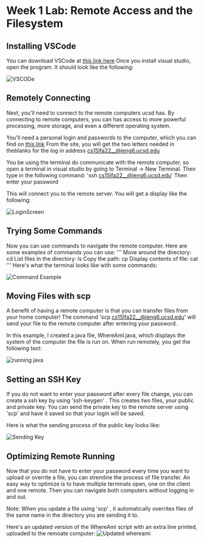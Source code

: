 # Week 1 Lab: Remote Access and the Filesystem

## Installing VSCode

You can download VSCode at [this link here](https://code.visualstudio.com/)
Once you install visual studio, open the program. It should look like the following:

![VSCODe](https://user-images.githubusercontent.com/70072541/193163789-5cbcc03f-fe1d-40e9-8e77-20d6f78be52d.png)


## Remotely Connecting
Next, you'll need to connect to the remote computers ucsd has. By connecting to remote computers, you can has access to more powerful processing, more storage, and even a different operating system. 

You'll need a personal login and passwords to the computer, which you can find on [this link](https://sdacs.ucsd.edu/~icc/index.php)
From the site, you will get the two letters needed in theblanks for the log in address cs15lfa22__@ieng6.ucsd.edu

You be using the terminal do communicate with the remote computer, so open a terminal in visual studio by going to Terminal -> New Terminal. Then type in the following command:
'ssh cs15lfa22__@ieng6.ucsd.edu' 
Then enter your password

This will connect you to the remote server. You will get a display like the following:

![LoginScreen](https://user-images.githubusercontent.com/70072541/193162528-4090aa3c-eb2a-4d82-b5e8-03ebee012659.png)


## Trying Some Commands
Now you can use commands to navigate the remote computer. Here are some examples of commands you can use:
'''
Move around the directory: cd 
List files in the directory: ls 
Copy the path: cp
Display contents of file: cat
'''
Here's what the terminal looks like with some commands:

![Command Example](https://user-images.githubusercontent.com/70072541/193162503-adf5873e-6c62-4905-99c8-11d8650a20fa.png)

## Moving Files with scp
A benefit of having a remote computer is that you can transfer files from your home computer!
The command 'scp <file> cs15lfa22__@ieng6.ucsd.edu' will send your file to the remote computer after entering your password.

In this example, I created a java file, WhereAmI.java, which displays the system of the computer the file is run on. When run remotely, you get the following text:
  
![running java ](https://user-images.githubusercontent.com/70072541/193162584-25d5004a-6f57-4d49-bb39-759f4d9ba32a.png)
  
## Setting an SSH Key
If you do not want to enter your password after every file change, you can create a ssh key by using 'ssh-keygen' . This creates two files, your public and private key. You can send the private key to the remote server using 'scp' and have it saved so that your login will be saved.
  
Here is what the sending process of the public key looks like:
  
![Sending Key](https://user-images.githubusercontent.com/70072541/193162565-009608c0-35ee-47d8-991f-0b93a67f5d2d.png)

## Optimizing Remote Running
  Now that you do not have to enter your password every time you want to upload or overrite a file, you can stremline the process of file transfer. An easy way to optimize is to have multiple terminals open, one on the client and one remote. Then you can navigate both computers without logging in and out.
  
  Note: When you update a file using 'scp' , it automatically overrites files of the same name in the directory you are sending it to.
  
  Here's an updated version of the WhereAmi script with an extra line printed, uploaded to the remoate computer:
![Updated whereami](https://user-images.githubusercontent.com/70072541/193162592-f45c3a2b-340d-4f02-98ce-9a47b8bf3aaf.png)
